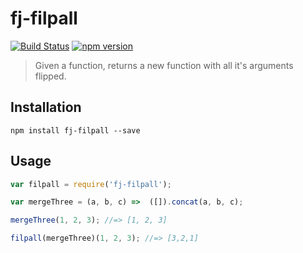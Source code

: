 # fj-filpall

[![Build Status](https://travis-ci.org/fp-js/fj-filpall.svg)](https://travis-ci.org/fp-js/fj-filpall) [![npm version](https://badge.fury.io/js/fj-filpall.svg)](http://badge.fury.io/js/fj-filpall)
> Given a function, returns a new function with all it's arguments flipped.

## Installation

`npm install fj-filpall --save`

## Usage

```js
var filpall = require('fj-filpall');

var mergeThree = (a, b, c) =>  ([]).concat(a, b, c);

mergeThree(1, 2, 3); //=> [1, 2, 3]

filpall(mergeThree)(1, 2, 3); //=> [3,2,1]
```
